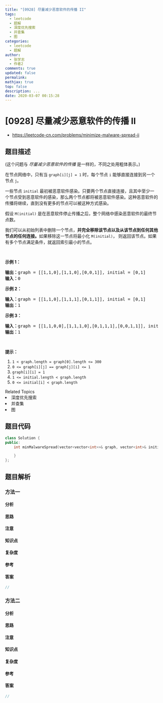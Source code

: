 ```yaml
---
title: "[0928] 尽量减少恶意软件的传播 II"
tags:
  - leetcode
  - 题解
  - 深度优先搜索
  - 并查集
  - 图
categories:
  - leetcode
  - 题解
author:
  - 张学志
  - 作者2
comments: true
updated: false
permalink:
mathjax: true
top: false
description: ...
date: 2020-03-07 00:15:28
---
```



# [0928] 尽量减少恶意软件的传播 II
* https://leetcode-cn.com/problems/minimize-malware-spread-ii


## 题目描述

<p>(这个问题与&nbsp;<em>尽量减少恶意软件的传播&nbsp;</em>是一样的，不同之处用粗体表示。)</p>

<p>在节点网络中，只有当&nbsp;<code>graph[i][j] = 1</code>&nbsp;时，每个节点&nbsp;<code>i</code>&nbsp;能够直接连接到另一个节点&nbsp;<code>j</code>。</p>

<p>一些节点&nbsp;<code>initial</code>&nbsp;最初被恶意软件感染。只要两个节点直接连接，且其中至少一个节点受到恶意软件的感染，那么两个节点都将被恶意软件感染。这种恶意软件的传播将继续，直到没有更多的节点可以被这种方式感染。</p>

<p>假设&nbsp;<code>M(initial)</code>&nbsp;是在恶意软件停止传播之后，整个网络中感染恶意软件的最终节点数。</p>

<p>我们可以从初始列表中删除一个节点，<strong>并完全移除该节点以及从该节点到任何其他节点的任何连接。</strong>如果移除这一节点将最小化&nbsp;<code>M(initial)</code>，&nbsp;则返回该节点。如果有多个节点满足条件，就返回索引最小的节点。</p>

<p>&nbsp;</p>

<ol>
</ol>

<p><strong>示例 1：</strong></p>

<pre><strong>输出：</strong>graph = [[1,1,0],[1,1,0],[0,0,1]], initial = [0,1]
<strong>输入：</strong>0
</pre>

<p><strong>示例 2：</strong></p>

<pre><strong>输入：</strong>graph = [[1,1,0],[1,1,1],[0,1,1]], initial = [0,1]
<strong>输出：</strong>1
</pre>

<p><strong>示例 3：</strong></p>

<pre><strong>输入：</strong>graph = [[1,1,0,0],[1,1,1,0],[0,1,1,1],[0,0,1,1]], initial = [0,1]
<strong>输出：</strong>1
</pre>

<p>&nbsp;</p>

<p><strong>提示：</strong></p>

<ol>
	<li><code>1 &lt; graph.length = graph[0].length &lt;= 300</code></li>
	<li><code>0 &lt;= graph[i][j] == graph[j][i] &lt;= 1</code></li>
	<li><code>graph[i][i] = 1</code></li>
	<li><code>1 &lt;= initial.length &lt; graph.length</code></li>
	<li><code>0 &lt;= initial[i] &lt; graph.length</code></li>
</ol>
<div><div>Related Topics</div><div><li>深度优先搜索</li><li>并查集</li><li>图</li></div></div>


## 题目代码

```cpp
class Solution {
public:
    int minMalwareSpread(vector<vector<int>>& graph, vector<int>& initial) {

    }
};
```


## 题目解析


### 方法一

#### 分析

#### 思路

#### 注意

#### 知识点

#### 复杂度

#### 参考

#### 答案

```cpp
//
```


### 方法二

#### 分析

#### 思路

#### 注意

#### 知识点

#### 复杂度

#### 参考

#### 答案

```cpp
//
```


